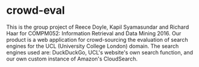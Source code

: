 # crowd-eval
This is the group project of Reece Doyle, Kapil Syamasundar and Richard Haar for COMPM052: Information Retrieval and Data Mining 2016.
Our product is a web application for crowd-sourcing the evaluation of search engines for the UCL (University College London) domain. The search engines used are: DuckDuckGo, UCL's website's own search function, and our own custom instance of Amazon's CloudSearch.
